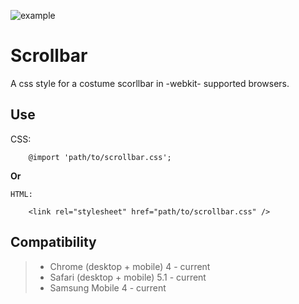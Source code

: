 ![example](https://user-images.githubusercontent.com/34774590/34321719-98ccd69c-e81e-11e7-9531-9c3326523057.jpg)

# Scrollbar
A css style for a costume scorllbar in -webkit- supported browsers. 

Use 
-------------
   CSS:
```
    @import 'path/to/scrollbar.css';
```
    
**Or**    
    
    HTML:
```
    <link rel="stylesheet" href="path/to/scrollbar.css" />
```

Compatibility 
-------------
> - Chrome (desktop + mobile) 4 - current
> - Safari (desktop + mobile)  5.1 - current
> - Samsung Mobile 4 - current
